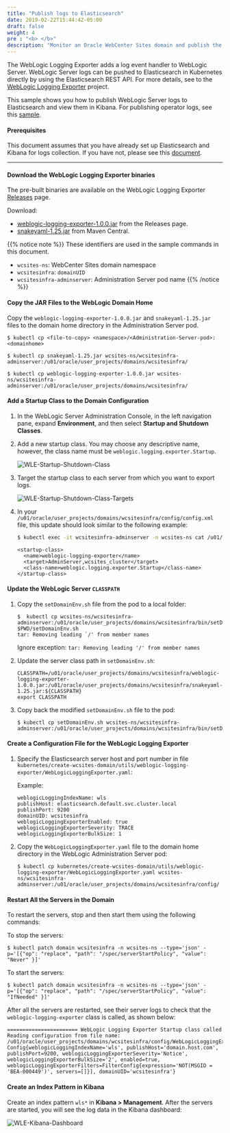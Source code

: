 ```yaml
---
title: "Publish logs to Elasticsearch"
date: 2019-02-22T15:44:42-05:00
draft: false
weight: 4
pre : "<b> </b>"
description: "Monitor an Oracle WebCenter Sites domain and publish the WebLogic Server logs to Elasticsearch."
---
```


The WebLogic Logging Exporter adds a log event handler to WebLogic Server. WebLogic Server logs can be pushed to Elasticsearch in Kubernetes directly
by using the Elasticsearch REST API. For more details, see to the [WebLogic Logging Exporter](https://github.com/oracle/weblogic-logging-exporter) project.  

This sample shows you how to publish WebLogic Server logs to Elasticsearch and view them in Kibana. For publishing operator logs, see this [sample](https://oracle.github.io/weblogic-kubernetes-operator/samples/simple/elastic-stack/operator/).

#### Prerequisites

This document assumes that you have already set up Elasticsearch and Kibana for logs collection. If you have not, please see this [document](https://github.com/oracle/weblogic-kubernetes-operator/tree/master/kubernetes/samples/scripts/elasticsearch-and-kibana).

---  

#### Download the WebLogic Logging Exporter binaries

The pre-built binaries are available on the WebLogic Logging Exporter [Releases](https://github.com/oracle/weblogic-logging-exporter/releases) page.  

Download:

* [weblogic-logging-exporter-1.0.0.jar](https://github.com/oracle/weblogic-logging-exporter/releases/download/v1.0.0/weblogic-logging-exporter-1.0.0.jar) from the Releases page.
* [snakeyaml-1.25.jar](https://repo1.maven.org/maven2/org/yaml/snakeyaml/1.25/snakeyaml-1.25.jar) from Maven Central.

{{% notice note %}} These identifiers are used in the sample commands in this document.

* `wcsites-ns`: WebCenter Sites domain namespace
* `wcsitesinfra`: `domainUID`
* `wcsitesinfra-adminserver`: Administration Server pod name
{{% /notice %}}

#### Copy the JAR Files to the WebLogic Domain Home

Copy the `weblogic-logging-exporter-1.0.0.jar` and `snakeyaml-1.25.jar` files to the domain home directory in the Administration Server pod.

```
$ kubectl cp <file-to-copy> <namespace>/<Administration-Server-pod>:<domainhome>

```

```
$ kubectl cp snakeyaml-1.25.jar wcsites-ns/wcsitesinfra-adminserver:/u01/oracle/user_projects/domains/wcsitesinfra/

$ kubectl cp weblogic-logging-exporter-1.0.0.jar wcsites-ns/wcsitesinfra-adminserver:/u01/oracle/user_projects/domains/wcsitesinfra/
```

#### Add a Startup Class to the Domain Configuration

1. In the WebLogic Server Administration Console, in the left navigation pane, expand **Environment**, and then select **Startup and Shutdown Classes**.

1. Add a new startup class. You may choose any descriptive name, however, the class name must be `weblogic.logging.exporter.Startup`.

    ![WLE-Startup-Shutdown-Class](images/wle-startup-shutdown-class.png)

1. Target the startup class to each server from which you want to export logs.

    ![WLE-Startup-Shutdown-Class-Targets](images/wle-startup-shutdown-class-targets.png)

1. In your `/u01/oracle/user_projects/domains/wcsitesinfra/config/config.xml` file, this update should look similar to the following example:
    ```bash
    $ kubectl exec -it wcsitesinfra-adminserver -n wcsites-ns cat /u01/oracle/user_projects/domains/wcsitesinfra/config/config.xml
    ```
    ```
    <startup-class>
      <name>weblogic-logging-exporter</name>
      <target>AdminServer,wcsites_cluster</target>
      <class-name>weblogic.logging.exporter.Startup</class-name>
    </startup-class>
    ```  

#### Update the WebLogic Server `CLASSPATH`

1. Copy the `setDomainEnv.sh` file from the pod to a local folder:
    ```
    $  kubectl cp wcsites-ns/wcsitesinfra-adminserver:/u01/oracle/user_projects/domains/wcsitesinfra/bin/setDomainEnv.sh $PWD/setDomainEnv.sh
    tar: Removing leading `/' from member names
    ```
	
	Ignore exception: `tar: Removing leading '/' from member names`

1. Update the server class path in `setDomainEnv.sh`:
    ```
    CLASSPATH=/u01/oracle/user_projects/domains/wcsitesinfra/weblogic-logging-exporter-1.0.0.jar:/u01/oracle/user_projects/domains/wcsitesinfra/snakeyaml-1.25.jar:${CLASSPATH}
    export CLASSPATH
    ```  

1. Copy back the modified `setDomainEnv.sh` file to the pod:
	```
	$ kubectl cp setDomainEnv.sh wcsites-ns/wcsitesinfra-adminserver:/u01/oracle/user_projects/domains/wcsitesinfra/bin/setDomainEnv.sh
	```

#### Create a Configuration File for the WebLogic Logging Exporter  

1. Specify the Elasticsearch server host and port number in file `kubernetes/create-wcsites-domain/utils/weblogic-logging-exporter/WebLogicLoggingExporter.yaml`:

	Example:
	```
	weblogicLoggingIndexName: wls
	publishHost: elasticsearch.default.svc.cluster.local
	publishPort: 9200
	domainUID: wcsitesinfra
	weblogicLoggingExporterEnabled: true
	weblogicLoggingExporterSeverity: TRACE
	weblogicLoggingExporterBulkSize: 1
	```  

2. Copy the `WebLogicLoggingExporter.yaml` file to the domain home directory in the WebLogic Administration Server pod:
	```
	$ kubectl cp kubernetes/create-wcsites-domain/utils/weblogic-logging-exporter/WebLogicLoggingExporter.yaml wcsites-ns/wcsitesinfra-adminserver:/u01/oracle/user_projects/domains/wcsitesinfra/config/
	```  

#### Restart All the Servers in the Domain

To restart the servers, stop and then start them using the following commands:

To stop the servers:
```
$ kubectl patch domain wcsitesinfra -n wcsites-ns --type='json' -p='[{"op": "replace", "path": "/spec/serverStartPolicy", "value": "Never" }]'
```

To start the servers:
```
$ kubectl patch domain wcsitesinfra -n wcsites-ns --type='json' -p='[{"op": "replace", "path": "/spec/serverStartPolicy", "value": "IfNeeded" }]'
```

After all the servers are restarted, see their server logs to check that the `weblogic-logging-exporter` class is called, as shown below:
```
======================= WebLogic Logging Exporter Startup class called                                                 
Reading configuration from file name: /u01/oracle/user_projects/domains/wcsitesinfra/config/WebLogicLoggingExporter.yaml   
Config{weblogicLoggingIndexName='wls', publishHost='domain.host.com', publishPort=9200, weblogicLoggingExporterSeverity='Notice', weblogicLoggingExporterBulkSize='2', enabled=true, weblogicLoggingExporterFilters=FilterConfig{expression='NOT(MSGID = 'BEA-000449')', servers=[]}], domainUID='wcsitesinfra'}
```  

#### Create an Index Pattern in Kibana  
Create an index pattern `wls*` in **Kibana > Management**. After the servers are started, you will see the log data in the Kibana dashboard:

![WLE-Kibana-Dashboard](images/wle-kibana-dashboard.png)
